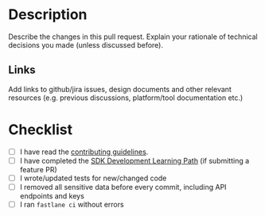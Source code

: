 # Description
Describe the changes in this pull request.
Explain your rationale of technical decisions you made (unless discussed before).

## Links
Add links to github/jira issues, design documents and other relevant resources (e.g. previous discussions, platform/tool documentation etc.)

# Checklist
- [ ] I have read the [contributing guidelines](CONTRIBUTING.md).
- [ ] I have completed the [SDK Development Learning Path](CONTRIBUTING.md#SDK-Development-Learning-Path) (if submitting a feature PR)
- [ ] I wrote/updated tests for new/changed code
- [ ] I removed all sensitive data before every commit, including API endpoints and keys
- [ ] I ran `fastlane ci` without errors
